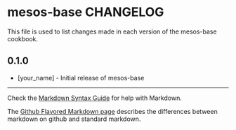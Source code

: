 # mesos-base CHANGELOG

This file is used to list changes made in each version of the mesos-base cookbook.

## 0.1.0
- [your_name] - Initial release of mesos-base

- - -
Check the [Markdown Syntax Guide](http://daringfireball.net/projects/markdown/syntax) for help with Markdown.

The [Github Flavored Markdown page](http://github.github.com/github-flavored-markdown/) describes the differences between markdown on github and standard markdown.
